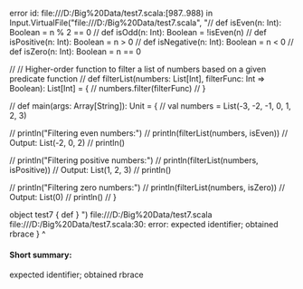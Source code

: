 error id: file:///D:/Big%20Data/test7.scala:[987..988) in Input.VirtualFile("file:///D:/Big%20Data/test7.scala", "// def isEven(n: Int): Boolean = n % 2 == 0
//   def isOdd(n: Int): Boolean = !isEven(n)
//   def isPositive(n: Int): Boolean = n > 0
//   def isNegative(n: Int): Boolean = n < 0
//   def isZero(n: Int): Boolean = n == 0

//   // Higher-order function to filter a list of numbers based on a given predicate function
//   def filterList(numbers: List[Int], filterFunc: Int => Boolean): List[Int] = {
//     numbers.filter(filterFunc)
//   }

//   def main(args: Array[String]): Unit = {
//     val numbers = List(-3, -2, -1, 0, 1, 2, 3)

//     println("Filtering even numbers:")
//     println(filterList(numbers, isEven)) // Output: List(-2, 0, 2)
//     println()

//     println("Filtering positive numbers:")
//     println(filterList(numbers, isPositive)) // Output: List(1, 2, 3)
//     println()

//     println("Filtering zero numbers:")
//     println(filterList(numbers, isZero)) // Output: List(0)
//     println()
//   }

object test7 {
    def 
}
")
file:///D:/Big%20Data/test7.scala
file:///D:/Big%20Data/test7.scala:30: error: expected identifier; obtained rbrace
}
^
#### Short summary: 

expected identifier; obtained rbrace
